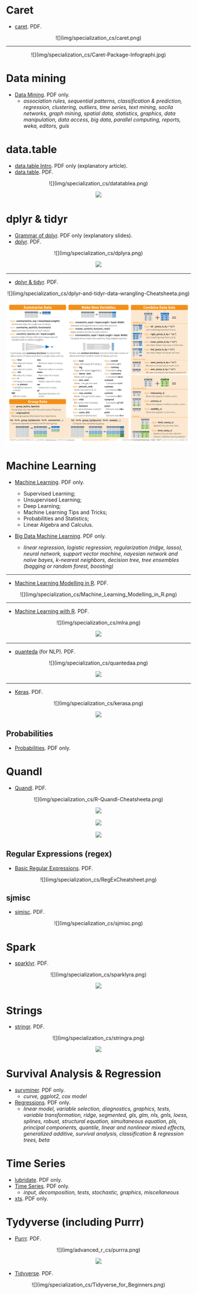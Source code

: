 # Caret

- [caret](pdf/caret.pdf). PDF.

<center>
![](img/specialization_cs/caret.png)
</center>

---

<center>
![](img/specialization_cs/Caret-Package-Infographi.jpg)
</center>

# Data mining

- [Data Mining](pdf/R-Reference-Card-for-Data-Mining.pdf). PDF only.
    - *association rules, sequential patterns, classification & prediction, regression, clustering, outliers, time series, text mining, socila networks, graph mining, spatial data, statistics, graphics, data manipulation, data access, big data, parallel computing, reports, weka, editors, guis*

# data.table

- [data.table Intro](pdf/data.table-Intro.pdf). PDF only (explanatory article).
- [data.table](pdf/datatable.pdf). PDF.

<center>
![](img/specialization_cs/datatablea.png)

![](img/specialization_cs/datatablea.png)
</center>

# dplyr & tidyr

- [Grammar of dplyr](pdf/r-dplyr.pdf). PDF only (explanatory slides).
- [dplyr](pdf/dplyr.pdf). PDF.

<center>
![](img/specialization_cs/dplyra.png)

![](img/specialization_cs/dplyrb.png)
</center>

---

- [dplyr & tidyr](pdf/dplyr-and-tidyr-data-wrangling-Cheatsheet.pdf). PDF.
    
<center>
![](img/specialization_cs/dplyr-and-tidyr-data-wrangling-Cheatsheeta.png)

![](img/specialization_cs/dplyr-and-tidyr-data-wrangling-Cheatsheetb.png)
</center>

# Machine Learning

- [Machine Learning](pdf/super-cheatsheet-machine-learning.pdf). PDF only.
    - Supervised Learning;
    - Unsupervised Learning;
    - Deep Learning;
    - Machine Learning Tips and Tricks;
    - Probabilities and Statistics;
    - Linear Algebra and Calculus.

- [Big Data Machine Learning](pdf/4503-rc158-010d-machinelearning_1.pdf). PDF only.
    - *linear regression, logistic regression, regularization (ridge, lasso), neural network, support vector machine, nayesian network and naïve bayes, k-nearest neighbors, decision tree, tree ensembles (bagging or random forest, boosting)*

---

- [Machine Learning Modelling in R](pdf/Machine_Learning_Modelling_in_R.pdf). PDF.

<center>
![](img/specialization_cs/Machine_Learning_Modelling_in_R.png)
</center>

---

- [Machine Learning with R](pdf/mlr.pdf). PDF.

<center>
![](img/specialization_cs/mlra.png)

![](img/specialization_cs/mlrb.png)
</center>

---

- [quanteda](pdf/quanteda.pdf) (for NLP). PDF.

<center>
![](img/specialization_cs/quantedaa.png)

![](img/specialization_cs/quantedab.png)
</center>

---

- [Keras](pdf/keras.pdf). PDF.

<center>
![](img/specialization_cs/kerasa.png)

![](img/specialization_cs/kerasb.png)
</center>

## Probabilities

- [Probabilities](pdf/probability_cheatsheet.pdf). PDF only.

# Quandl

- [Quandl](pdf/R-Quandl-Cheatsheet.pdf). PDF.

<center>
![](img/specialization_cs/R-Quandl-Cheatsheeta.png)

![](img/specialization_cs/R-Quandl-Cheatsheetb.png)

![](img/specialization_cs/R-Quandl-Cheatsheetc.png)

![](img/specialization_cs/R-Quandl-Cheatsheetd.png)
</center>

## Regular Expressions (regex)

- [Basic Regular Expressions](pdf/RegExCheatsheet.pdf). PDF.

<center>
![](img/specialization_cs/RegExCheatsheet.png)
</center>

## sjmisc

- [sjmisc](pdf/sjmisc.pdf). PDF.
    
<center>
![](img/specialization_cs/sjmisc.png)
</center>

# Spark

- [sparklyr](pdf/sparklyr.pdf). PDF.

<center>
![](img/specialization_cs/sparklyra.png)

![](img/specialization_cs/sparklyrb.png)
</center>

# Strings

- [stringr](pdf/stringr.pdf). PDF.

<center>
![](img/specialization_cs/stringra.png)

![](img/specialization_cs/stringrb.png)
</center>

# Survival Analysis & Regression

- [survminer](pdf/survminer_cheatsheet.pdf). PDF only.
    - *curve, ggplot2, cox model*
- [Regressions](pdf/Ricci-refcard-regression.pdf). PDF only.
    - *linear model, variable selection, diagnostics, graphics, tests, variable transformation, ridge, segmented, gls, glm, nls, gnls, loess, splines, robust, structural equation, simultaneous equation, pls, principal components, quantile, linear and nonlinear mixed effects, generalized additive, survival analysis, classification & regression trees, beta*

# Time Series

- [lubridate](pdf/lubridate.pdf). PDF only.
- [Time Series](pdf/R-FUNCTIONS-FOR-TIME-SERIES-ANALYSIS.pdf). PDF only.
    - *input, decomposition, tests, stochastic, graphics, miscellaneous*
- [xts](pdf/xts_Cheat_Sheet_R.pdf). PDF only.

# Tydyverse (including Purrr)

- [Purrr](pdf/purrr.pdf). PDF.

<center>
![](img/advanced_r_cs/purrra.png)

![](img/advanced_r_cs/purrrb.png)
</center>

- [Tidyverse](pdf/Tidyverse_for_Beginners.pdf). PDF.

<center>
![](img/specialization_cs/Tidyverse_for_Beginners.png)
</center>

